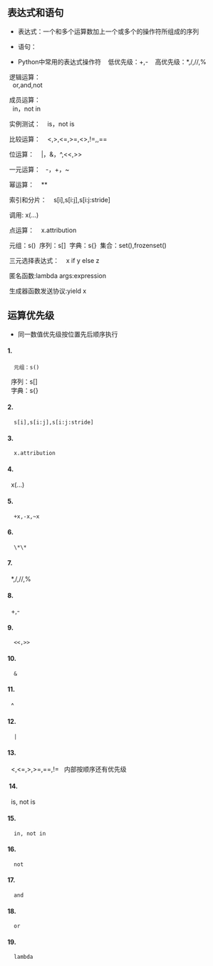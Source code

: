 ## 表达式和语句

* 表达式：一个和多个运算数加上一个或多个的操作符所组成的序列

* 语句：

* Python中常用的表达式操作符
    低优先级：+,- 
    高优先级：*,/,//,%  
    
  逻辑运算：  
    or,and,not  
    
  成员运算：  
    in，not in  

  实例测试：
    is，not is
  
  比较运算：
    <,>,<=,>=,<>,!=,,==
    
  位运算：
    |，&，^,<<,>>
    
  一元运算：
    -，+，~
  
  幂运算：
    **
    
  索引和分片：
    s[i],s[i:j],s[i:j:stride]
    
  调用:
    x(...)
  
  点运算：
    x.attribution
  
  元组：s()
  序列：s[]
  字典：s{}
  集合：set(),frozenset()
  
  三元选择表达式：
    x if y else z
    
  匿名函数:lambda args:expression
  
  生成器函数发送协议:yield x
  
## 运算优先级

* 同一数值优先级按位置先后顺序执行  


####  1.  
      元组：s()    
      序列：s[]    
      字典：s{}    
####  2.    
      s[i],s[i:j],s[i:j:stride]  
####  3.    
      x.attribution  
####  4.  
      x(...)  
####  5.  
      +x,-x,~x  
####  6.  
      \*\*  
####  7.  
      \*,/,//,%  
####  8.  
      +,-  
####  9.  
      <<,>>  
####  10.  
      &  
####  11.  
      ^  
####  12.  
      |  
####  13.  
      <,<=,>,>=,==,!=   内部按顺序还有优先级  
####  14.  
      is, not is  
####  15.  
      in, not in  
####  16.  
      not  
####  17.  
      and  
####  18.  
      or  
####  19.  
      lambda   
